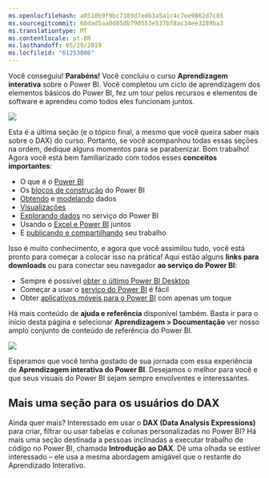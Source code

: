 ```yaml
---
ms.openlocfilehash: a0510b9f9bc7303d7ed63a5a1c4c7ee9862d7c85
ms.sourcegitcommit: 60dad5aa0d85db790553e537bf8ac34ee3289ba3
ms.translationtype: MT
ms.contentlocale: pt-BR
ms.lasthandoff: 05/29/2019
ms.locfileid: "61253806"
---
```

Você conseguiu! **Parabéns!** Você concluiu o curso **Aprendizagem interativa** sobre o Power BI. Você completou um ciclo de aprendizagem dos elementos básicos do Power BI, fez um tour pelos recursos e elementos de software e aprendeu como todos eles funcionam juntos.

![](media/6-5-guided-learning-completion/c0a0_2.png)

Esta é a última seção (e o tópico final, a mesmo que você queira saber mais sobre o DAX) do curso. Portanto, se você acompanhou todas essas seções na ordem, dedique alguns momentos para se parabenizar. Bom trabalho! Agora você está bem familiarizado com todos esses **conceitos importantes**:

* O que é o [Power BI](../gettingstarted.yml?tutorial-step=1)
* Os [blocos de construção](../gettingstarted.yml?tutorial-step=3) do Power BI
* [Obtendo](../gettingdata.yml?tutorial-step=3) e [modelando](../modeling.yml?tutorial-step=1) dados
* [Visualizações](../visualizations.yml?tutorial-step=1)
* [Explorando dados](../exploringdata.yml?tutorial-step=1) no serviço do Power BI
* Usando o [Excel e Power BI](../powerbiandexcel.yml?tutorial-step=1) juntos
* E [publicando e compartilhando](../publishingandsharing.yml?tutorial-step=1) seu trabalho

Isso é muito conhecimento, e agora que você assimilou tudo, você está pronto para começar a colocar isso na prática! Aqui estão alguns **links para downloads** ou para conectar seu navegador **ao serviço do Power BI**:

* Sempre é possível [obter o último Power BI Desktop](https://powerbi.microsoft.com/desktop)
* Começar a usar o [serviço do Power BI](https://powerbi.microsoft.com/) é fácil
* Obter [aplicativos móveis para o Power BI](https://powerbi.microsoft.com/mobile/) com apenas um toque

Há mais conteúdo de **ajuda e referência** disponível também. Basta ir para o início desta página e selecionar **Aprendizagem > Documentação** ver nosso amplo conjunto de conteúdo de referência do Power BI.

![](media/6-5-guided-learning-completion/6-5_1.png)

Esperamos que você tenha gostado de sua jornada com essa experiência de **Aprendizagem interativa do Power BI**. Desejamos o melhor para você e que seus visuais do Power BI sejam sempre envolventes e interessantes.

## <a name="one-more-section-for-dax-users"></a>Mais uma seção para os usuários do DAX
Ainda quer mais? Interessado em usar o **DAX (Data Analysis Expressions)** para criar, filtrar ou usar tabelas e colunas personalizadas no Power BI? Há mais uma seção destinada a pessoas inclinadas a executar trabalho de código no Power BI, chamada **Introdução ao DAX**. Dê uma olhada se estiver interessado – ele usa a mesma abordagem amigável que o restante do Aprendizado Interativo.

